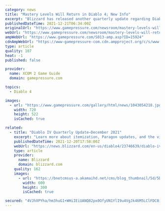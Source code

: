 ```yaml
---
category: news
title: "Mastery Levels Will Return in Diablo 4; New Info"
excerpt: "Blizzard has released another quarterly update regarding Diablo 4. With this, we learned more about the systems featured in the game."
publishedDateTime: 2021-12-21T06:34:00Z
originalUrl: "https://www.gamepressure.com/newsroom/mastery-levels-will-return-in-diablo-4-new-info/zf3e34"
webUrl: "https://www.gamepressure.com/newsroom/mastery-levels-will-return-in-diablo-4-new-info/zf3e34"
ampWebUrl: "https://www.gamepressure.com/S013-amp.asp?ID=15924"
cdnAmpWebUrl: "https://www-gamepressure-com.cdn.ampproject.org/c/s/www.gamepressure.com/S013-amp.asp?ID=15924"
type: article
quality: 107
heat: -1
published: false

provider:
  name: XCOM 2 Game Guide
  domain: gamepressure.com

topics:
  - Diablo 4

images:
  - url: "https://www.gamepressure.com/gallery/html/news/1043054218.jpg"
    width: 720
    height: 522
    isCached: true

related:
  - title: "Diablo IV Quarterly Update—December 2021"
    excerpt: "Learn more about itemization, Paragon updates, and the visual effects of Diablo IV in this next Quarterly Developer Update."
    publishedDateTime: 2021-12-20T17:58:00Z
    webUrl: "https://news.blizzard.com/en-us/diablo4/23746639/diablo-iv-quarterly-update-december-2021"
    type: article
    provider:
      name: Blizzard
      domain: blizzard.com
    quality: 162
    images:
      - url: "https://bnetcmsus-a.akamaihd.net/cms/blog_thumbnail/5d/5DOAYVZ56YBD1639765731138.png"
        width: 600
        height: 300
        isCached: true

secured: "4VJhXPYha/hm3huG1+WHiIEiUANQ82px0OfyUN1YlI9u4VgJk46M5LClFDC0i1Pi5Beaq3B6mP3/HyqNty2W0HpqOpxgTqRdxYFobEf7CH9jlKrWFNz6Wzvu/wqdgMt2uQiqLJhAt00I0/k6Beaq4k9yYaWP1rJz0sG200MUVeXuFzuZ7Y3wZ4jX7v0hoWEuZ64P+WUOrgsX0OKtDPbF7hcCxRXYu25L7VsJu6dil76gNhE00wa+zTuuA49v1jIkR9Q5V//WXLZBU+zl1rBCf7uBh37PD3Djo1tkeMxRj48eGg7QXZdr25Mqcs9iYbSBGhNnhqFeMEQ0V8U/BzKE4bk4axxZZbbThEU7DIzO2RU=;G5R0I0Pej6+3jZQIrVn/Ug=="
---
```


